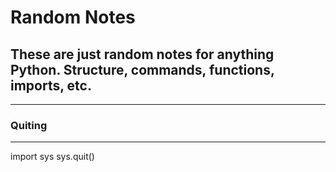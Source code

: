 # Random Notes
## These are just random notes for anything Python. Structure, commands, functions, imports, etc.
--------------------------------------------------------------------------------------------------

### Quiting
-----------------------
import sys
sys.quit()
